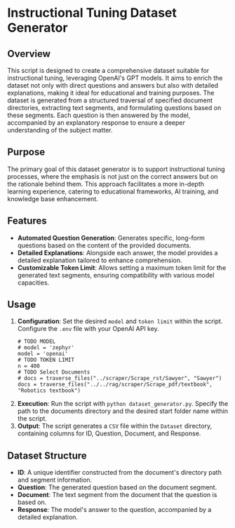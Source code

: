 # Instructional Tuning Dataset Generator

## Overview
This script is designed to create a comprehensive dataset suitable for instructional tuning, leveraging OpenAI's GPT models. It aims to enrich the dataset not only with direct questions and answers but also with detailed explanations, making it ideal for educational and training purposes. The dataset is generated from a structured traversal of specified document directories, extracting text segments, and formulating questions based on these segments. Each question is then answered by the model, accompanied by an explanatory response to ensure a deeper understanding of the subject matter.

## Purpose
The primary goal of this dataset generator is to support instructional tuning processes, where the emphasis is not just on the correct answers but on the rationale behind them. This approach facilitates a more in-depth learning experience, catering to educational frameworks, AI training, and knowledge base enhancement.

## Features
- **Automated Question Generation**: Generates specific, long-form questions based on the content of the provided documents.
- **Detailed Explanations**: Alongside each answer, the model provides a detailed explanation tailored to enhance comprehension.
- **Customizable Token Limit**: Allows setting a maximum token limit for the generated text segments, ensuring compatibility with various model capacities.
## Usage
1. **Configuration**: Set the desired `model` and `token limit` within the script. Configure the `.env` file with your OpenAI API key.
   ```
   # TODO MODEL
   # model = 'zephyr'
   model = 'openai'
   # TODO TOKEN LIMIT
   n = 400
   # TODO Select Documents
   # docs = traverse_files("../scraper/Scrape_rst/Sawyer", "Sawyer")
   docs = traverse_files("../../rag/scraper/Scrape_pdf/textbook", "Robotics textbook")
   ```
2. **Execution**: Run the script with `python dataset_generator.py`. Specify the path to the documents directory and the desired start folder name within the script.
3. **Output**: The script generates a `CSV` file within the `Dataset` directory, containing columns for ID, Question, Document, and Response.

## Dataset Structure
- **ID**: A unique identifier constructed from the document's directory path and segment information.
- **Question**: The generated question based on the document segment.
- **Document**: The text segment from the document that the question is based on.
- **Response**: The model's answer to the question, accompanied by a detailed explanation.
